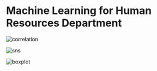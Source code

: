 # Machine Learning for Human Resources Department

![correlation](https://user-images.githubusercontent.com/37673834/168952491-b3aea1f7-6b0a-4161-9c49-7ed63c013c75.png)

![sns](https://user-images.githubusercontent.com/37673834/168953429-2eaa299a-1950-404a-ab93-d690f70a2ca8.png)

![boxplot](https://user-images.githubusercontent.com/37673834/168956860-d6441beb-b4b2-48c1-9930-4de732be5a63.png)
